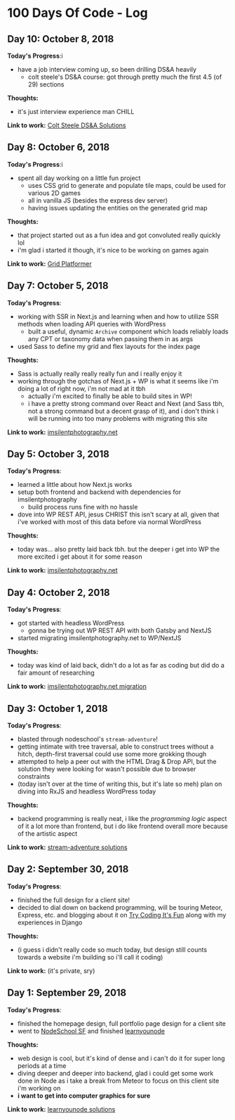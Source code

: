 # 100 Days Of Code - Log

## Day 10: October 8, 2018

**Today's Progress**:i

- have a job interview coming up, so been drilling DS&A heavily
  - colt steele's DS&A course: got through pretty much the first 4.5 (of 29) sections

**Thoughts:**

- it's just interview experience man CHILL

**Link to work:** [Colt Steele DS&A Solutions](https://github.com/radotreyes/colt-steele-dsa)

## Day 8: October 6, 2018

**Today's Progress**:i

- spent all day working on a little fun project
  - uses CSS grid to generate and populate tile maps, could be used for various 2D games
  - all in vanilla JS (besides the express dev server)
  - having issues updating the entities on the generated grid map

**Thoughts:**

- that project started out as a fun idea and got convoluted really quickly lol
- i'm glad i started it though, it's nice to be working on games again

**Link to work:** [Grid Platformer](https://github.com/radotreyes/grid-platformer)

## Day 7: October 5, 2018

**Today's Progress**:

- working with SSR in Next.js and learning when and how to utilize SSR methods when loading API queries with WordPress
  - built a useful, dynamic `Archive` component which loads reliably loads any CPT or taxonomy data when passing them in as args
- used Sass to define my grid and flex layouts for the index page

**Thoughts:**

- Sass is actually really really really fun and i really enjoy it
- working through the gotchas of Next.js + WP is what it seems like i'm doing a lot of right now, i'm not mad at it tbh
  - actually i'm excited to finally be able to build sites in WP!
  - i have a pretty strong command over React and Next (and Sass tbh, not a strong command but a decent grasp of it), and i don't think i will be running into too many problems with migrating this site

**Link to work:** [imsilentphotography.net](https://github.com/radotreyes/im-silent-photography)

## Day 5: October 3, 2018

**Today's Progress**:

- learned a little about how Next.js works
- setup both frontend and backend with dependencies for imsilentphotography
  - build process runs fine with no hassle
- dove into WP REST API, jesus CHRIST this isn't scary at all, given that i've worked with most of this data before via normal WordPress

**Thoughts:**

- today was... also pretty laid back tbh. but the deeper i get into WP the more excited i get about it for some reason

**Link to work:** [imsilentphotography.net](https://github.com/radotreyes/im-silent-photography)

## Day 4: October 2, 2018

**Today's Progress**:

- got started with headless WordPress
  - gonna be trying out WP REST API with both Gatsby and NextJS
- started migrating imsilentphotography.net to WP/NextJS

**Thoughts:**

- today was kind of laid back, didn't do a lot as far as coding but did do a fair amount of researching

**Link to work:** [imsilentphotography.net migration](https://github.com/radotreyes/im-silent-photography)

## Day 3: October 1, 2018

**Today's Progress**:

- blasted through nodeschool's `stream-adventure`!
- getting intimate with tree traversal, able to construct trees without a hitch, depth-first traversal could use some more grokking though
- attempted to help a peer out with the HTML Drag & Drop API, but the solution they were looking for wasn't possible due to browser constraints
- (today isn't over at the time of writing this, but it's late so meh) plan on diving into RxJS and headless WordPress today

**Thoughts:**

- backend programming is really neat, i like the _programming logic_ aspect of it a lot more than frontend, but i do like frontend overall more because of the artistic aspect

**Link to work:** [stream-adventure solutions](https://github.com/radotreyes/learnyounode)

## Day 2: September 30, 2018

**Today's Progress**:

- finished the full design for a client site!
- decided to dial down on backend programming, will be touring Meteor, Express, etc. and blogging about it on [Try Coding It's Fun](https://trycodingitsfun.com) along with my experiences in Django

**Thoughts:**

- (i guess i didn't really code so much today, but design still counts towards a website i'm building so i'll call it coding)

**Link to work:** (it's private, sry)

## Day 1: September 29, 2018

**Today's Progress**:

- finished the homepage design, full portfolio page design for a client site
- went to [NodeSchool SF](https://twitter.com/nodeschoolsf) and finished [learnyounode](https://www.github.com/workshopper/learnyounode)

**Thoughts:**

- web design is cool, but it's kind of dense and i can't do it for super long periods at a time
- diving deeper and deeper into backend, glad i could get some work done in Node as i take a break from Meteor to focus on this client site i'm working on
- **i want to get into computer graphics for sure**

**Link to work:** [learnyounode solutions](https://github.com/radotreyes/learnyounode)
